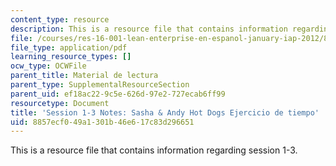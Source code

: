 ```yaml
---
content_type: resource
description: This is a resource file that contains information regarding session 1-3.
file: /courses/res-16-001-lean-enterprise-en-espanol-january-iap-2012/8857ecf049a1301b46e617c83d296651_MITRES_16_001IAP12_1-3_Hot.pdf
file_type: application/pdf
learning_resource_types: []
ocw_type: OCWFile
parent_title: Material de lectura
parent_type: SupplementalResourceSection
parent_uid: ef18ac22-9c5e-626d-97e2-727ecab6ff99
resourcetype: Document
title: 'Session 1-3 Notes: Sasha & Andy Hot Dogs Ejercicio de tiempo'
uid: 8857ecf0-49a1-301b-46e6-17c83d296651
---
```

This is a resource file that contains information regarding session 1-3.

